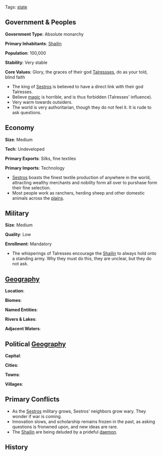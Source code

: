 Tags: [state](States)

## Government & Peoples

**Government Type**: Absolute monarchy

**Primary Inhabitants**: [Shailin](Shailin)

**Population**: 100,000

**Stability**: Very stable

**Core Values**: Glory, the graces of their god [Talressses](Talressses), do as your told, blind faith

- The king of [Sestros](Sestros) is believed to have a direct link with their god Talresses.
- Believe [magic](Magic) is horrible, and is thus forbidden (Talresses' influence).
- Very warm towards outsiders.
- The world is very authoritarian, though they do not feel it. It is rude to ask questions.


## Economy

**Size**: Medium

**Tech**: Undeveloped

**Primary Exports**: Silks, fine textiles

**Primary Imports**: Technology

- [Sestros](Sestros) boasts the finest textile production of anywhere in the world, attracting wealthy merchants and nobility form all over to purshase form their fine selection.
- Most people work as ranchers, herding sheep and other domestic animals across the [plains](Plains).


## Military

**Size**: Medium

**Quality**: Low

**Enrollment**: Mandatory

- The whisperings of Talresses encourage the [Shailin](Shailin) to always hold onto a standing army. Why they must do this, they are unclear, but they do not ask. 


## [Geography](Geography)

**Location**: 

**Biomes**: 

**Named Entities**:

**Rivers & Lakes**: 

**Adjacent Waters**: 


## Political [Geography](Geography)

**Capital**: 

**Cities**: 

**Towns**: 

**Villages**: 


## Primary Conflicts

- As the [Sestros](Sestros) military grows, Sestros' neighbors grow wary. They wonder if war is coming.
- Innovation slows, and scholarship remains frozen in the past, as asking questions is fronwned upon, and new ideas are rare.
- The [Shailin](Shailin) are being deluded by a prideful [daemon](Daemons).


## History

